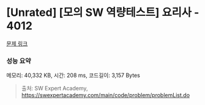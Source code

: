 # [Unrated] [모의 SW 역량테스트] 요리사 - 4012 

[문제 링크](https://swexpertacademy.com/main/code/problem/problemDetail.do?contestProbId=AWIeUtVakTMDFAVH) 

### 성능 요약

메모리: 40,332 KB, 시간: 208 ms, 코드길이: 3,157 Bytes



> 출처: SW Expert Academy, https://swexpertacademy.com/main/code/problem/problemList.do
